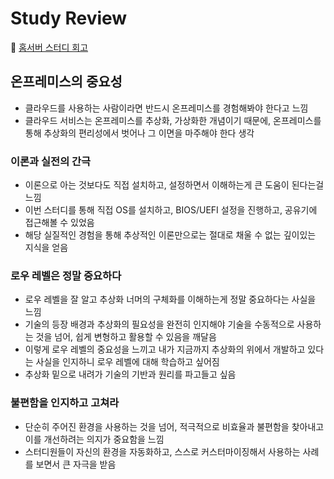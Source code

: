# Study Review

🔗 [홈서버 스터디 회고](https://velog.io/@mjttong/홈서버-스터디-회고)

## 온프레미스의 중요성

- 클라우드를 사용하는 사람이라면 반드시 온프레미스를 경험해봐야 한다고 느낌
- 클라우드 서비스는 온프레미스를 추상화, 가상화한 개념이기 때문에, 온프레미스를 통해 추상화의 편리성에서 벗어나 그 이면을 마주해야 한다 생각

### 이론과 실전의 간극

- 이론으로 아는 것보다도 직접 설치하고, 설정하면서 이해하는게 큰 도움이 된다는걸 느낌
- 이번 스터디를 통해 직접 OS를 설치하고, BIOS/UEFI 설정을 진행하고, 공유기에 접근해볼 수 있었음
- 해당 실질적인 경험을 통해 추상적인 이론만으로는 절대로 채울 수 없는 깊이있는 지식을 얻음

### 로우 레벨은 정말 중요하다

- 로우 레벨을 잘 알고 추상화 너머의 구체화를 이해하는게 정말 중요하다는 사실을 느낌
- 기술의 등장 배경과 추상화의 필요성을 완전히 인지해야 기술을 수동적으로 사용하는 것을 넘어, 쉽게 변형하고 활용할 수 있음을 깨달음
- 이렇게 로우 레벨의 중요성을 느끼고 내가 지금까지 추상화의 위에서 개발하고 있다는 사실을 인지하니 로우 레벨에 대해 학습하고 싶어짐
- 추상화 밑으로 내려가 기술의 기반과 원리를 파고들고 싶음

### 불편함을 인지하고 고쳐라

- 단순히 주어진 환경을 사용하는 것을 넘어, 적극적으로 비효율과 불편함을 찾아내고 이를 개선하려는 의지가 중요함을 느낌
- 스터디원들이 자신의 환경을 자동화하고, 스스로 커스터마이징해서 사용하는 사례를 보면서 큰 자극을 받음
